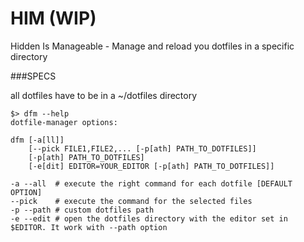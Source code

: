 # HIM (WIP)

Hidden Is Manageable - Manage and reload you dotfiles in a specific directory

###SPECS

all dotfiles have to be in a ~/dotfiles directory 

```shell
$> dfm --help
dotfile-manager options:

dfm [-a[ll]]
    [--pick FILE1,FILE2,... [-p[ath] PATH_TO_DOTFILES]]
    [-p[ath] PATH_TO_DOTFILES]
    [-e[dit] EDITOR=YOUR_EDITOR [-p[ath] PATH_TO_DOTFILES]]

-a --all  # execute the right command for each dotfile [DEFAULT OPTION]
--pick    # execute the command for the selected files
-p --path # custom dotfiles path
-e --edit # open the dotfiles directory with the editor set in $EDITOR. It work with --path option
```
